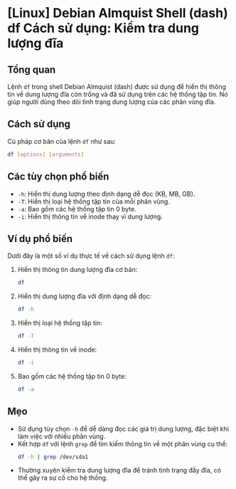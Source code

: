 # [Linux] Debian Almquist Shell (dash) df Cách sử dụng: Kiểm tra dung lượng đĩa

## Tổng quan
Lệnh `df` trong shell Debian Almquist (dash) được sử dụng để hiển thị thông tin về dung lượng đĩa còn trống và đã sử dụng trên các hệ thống tập tin. Nó giúp người dùng theo dõi tình trạng dung lượng của các phân vùng đĩa.

## Cách sử dụng
Cú pháp cơ bản của lệnh `df` như sau:

```bash
df [options] [arguments]
```

## Các tùy chọn phổ biến
- `-h`: Hiển thị dung lượng theo định dạng dễ đọc (KB, MB, GB).
- `-T`: Hiển thị loại hệ thống tập tin của mỗi phân vùng.
- `-a`: Bao gồm các hệ thống tập tin 0 byte.
- `-i`: Hiển thị thông tin về inode thay vì dung lượng.

## Ví dụ phổ biến
Dưới đây là một số ví dụ thực tế về cách sử dụng lệnh `df`:

1. Hiển thị thông tin dung lượng đĩa cơ bản:
   ```bash
   df
   ```

2. Hiển thị dung lượng đĩa với định dạng dễ đọc:
   ```bash
   df -h
   ```

3. Hiển thị loại hệ thống tập tin:
   ```bash
   df -T
   ```

4. Hiển thị thông tin về inode:
   ```bash
   df -i
   ```

5. Bao gồm các hệ thống tập tin 0 byte:
   ```bash
   df -a
   ```

## Mẹo
- Sử dụng tùy chọn `-h` để dễ dàng đọc các giá trị dung lượng, đặc biệt khi làm việc với nhiều phân vùng.
- Kết hợp `df` với lệnh `grep` để tìm kiếm thông tin về một phân vùng cụ thể:
  ```bash
  df -h | grep /dev/sda1
  ```
- Thường xuyên kiểm tra dung lượng đĩa để tránh tình trạng đầy đĩa, có thể gây ra sự cố cho hệ thống.